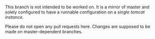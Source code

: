 This branch is not intended to be worked on.
It is a mirror of master and solely configured to have a runnable configuration on a *single tomcat instance*.

Please do not open any pull requests here. Changes are supposed to be made on master-dependent branches.
